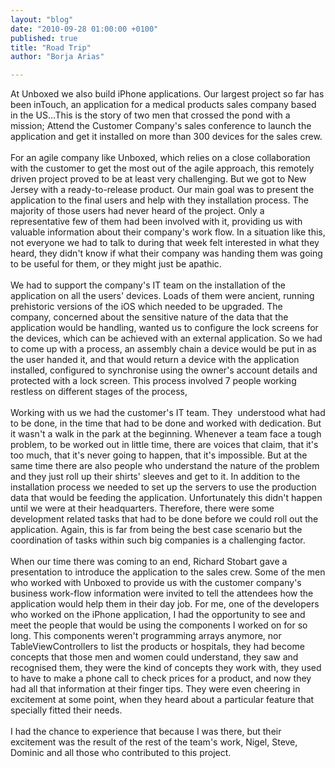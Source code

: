 ```yaml
---
layout: "blog"
date: "2010-09-28 01:00:00 +0100"
published: true
title: "Road Trip"
author: "Borja Arias"

---
```


<p>At Unboxed we also build iPhone applications. Our largest project so far has been inTouch, an application for a medical products sales company based in the US...This is the story of two men that crossed the pond with a mission; Attend the Customer Company's sales conference to launch the application and get it installed on more than 300 devices for the sales crew.<br />
&nbsp;<br />
For an agile company like Unboxed, which relies on a close collaboration with the customer to get the most out of the agile approach, this remotely driven project proved to be at least very challenging.&nbsp;But we got to New Jersey with a ready-to-release product.&nbsp;Our main goal was to present the application to the final users and help with they installation process. The majority of those users had never heard of the project. Only a representative few of them had been involved with it, providing us with valuable information about their company's work flow. In a situation like this, not everyone we had to talk to during that week felt interested in what they heard, they didn't know if what their company was handing them was going to be useful for them, or they might just be apathic. <br />
&nbsp;<br />
We had to support the company's IT team on the installation of the application on all the users' devices. Loads of them were ancient, running prehistoric versions of the iOS which needed to be upgraded. The company, concerned about the sensitive nature of the data that the application would be handling, wanted us to configure the lock screens for the devices, which can be achieved with an external application. So we had to come up with a process, an assembly chain a device would be put in as the user handed it, and that would return a device with the application installed, configured to synchronise using the owner's account details and protected with a lock screen.&nbsp;This process involved 7 people working restless on different stages of the process,<br />
&nbsp;<br />
Working with us we had the customer's IT team. They &nbsp;understood what had to be done, in the time that had to be done and worked with dedication. But it wasn't a walk in the park at the beginning. Whenever a team face a tough problem, to be worked out in little time, there are voices that claim, that it's too much, that it's never going to happen, that it's impossible. But at the same time there are also people who understand the nature of the problem and they just roll up their shirts' sleeves and get to it. In addition to the installation process we needed to set up the servers to use the production data that would be feeding the application. Unfortunately this didn't happen until we were at their headquarters. Therefore, there were some development related tasks that had to be done before we could roll out the application. Again, this is far from being the best case scenario but the coordination of tasks within such big companies is a challenging factor.<br />
&nbsp;<br />
When our time there was coming to an end, Richard Stobart gave a presentation to introduce the application to the sales crew. Some of the men who worked with Unboxed to provide us with the customer company's business&nbsp;work-flow information were invited to tell the attendees how the application would help them in their day job.&nbsp;For me, one of the developers who worked on the iPhone application, I had the opportunity to see and meet the people that would be using the components I worked on for so long. This components weren't programming arrays anymore, nor TableViewControllers to list the products or hospitals, they had become concepts that those men and women could understand, they saw and recognised them, they were the kind of concepts they work with, they used to have to make a phone call to check prices for a product, and now they had all that information at their finger tips. They were even cheering in excitement at some point, when they heard about a particular feature that specially fitted their needs.<br />
&nbsp;<br />
I had the chance to experience that because I was there, but their excitement was the result of the rest of the team's work, Nigel, Steve, Dominic and all those who contributed to this project.<br />
&nbsp;</p>
